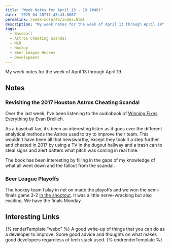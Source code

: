 ```yaml
---
title: "Week Notes for April 13 - 19 (#46)"
date: '2025-04-20T17:43:43.886Z'
permalink: /week-note/46/index.html
description: "My week notes for the week of April 13 through April 19"
tags:
  - Baseball
  - Astros Cheating Scandal
  - MLB
  - Hockey
  - Beer League Hockey
  - Development
---
```

My week notes for the week of April 13 through April 19.
<!-- excerpt -->

## Notes

### Revisiting the 2017 Houston Astros Cheating Scandal

Over the last week, I’ve been listening to the audiobook of [Winning Fixes Everything](https://bookshop.org/p/books/winning-fixes-everything-how-baseball-s-brightest-minds-created-sports-biggest-mess-evan-drellich/16712231) by Evan Drellich.

As a baseball fan, it’s been an interesting listen as it goes over the different analytical methods the Astros used to try to improve their team. This wouldn’t have been all that newsworthy, except they took it a step further and cheated in 2017 by using a TV in the dugout hallway and a trash can to steal signs and alert batters what pitch was coming in real time.

The book has been interesting by filling in the gaps of my knowledge of what all went down and the fallout from the scandal.

### Beer League Playoffs

The hockey team I play in net on made the playoffs and we won the semi-finals game 3-2 [in the shootout](/posts/2025/04/15/hockey-shootouts/). It was a little nerve-wracking but also exciting. We have the finals Monday.

## Interesting Links

{% renderTemplate "webc" %}
<shared-link title="The Best Programmers I Know" url="https://endler.dev/2025/best-programmers/" author="Matthias Endler">
  A good write-up of things that you can do as a developer to improve. Some good advice and thoughts on what makes good developers regardless of tech stack used.
</shared-link>
{% endrenderTemplate %}
